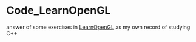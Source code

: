 # Code_LearnOpenGL
answer of some exercises in [LearnOpenGL](http://http://www.learnopengl.com/) as my own record of studying C++